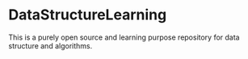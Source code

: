 # DataStructureLearning
This is a purely open source and learning purpose repository for data structure and algorithms.

